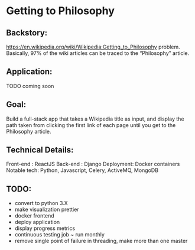 # Getting to Philosophy

## Backstory:
https://en.wikipedia.org/wiki/Wikipedia:Getting_to_Philosophy problem. Basically, 97% of the wiki articles can be traced to the “Philosophy” article.

## Application:
TODO coming soon

## Goal:
Build a full-stack app that takes a Wikipedia title as input, and display the path taken from clicking the first link of each page until you get to the Philosophy article.

## Technical Details:
Front-end : ReactJS
Back-end  : Django
Deployment: Docker containers
Notable tech: Python, Javascript, Celery, ActiveMQ, MongoDB

## TODO:
- convert to python 3.X
- make visualization prettier
- docker frontend
- deploy application
- display progress metrics
- continuous testing job ~ run monthly
- remove single point of failure in threading, make more than one master
